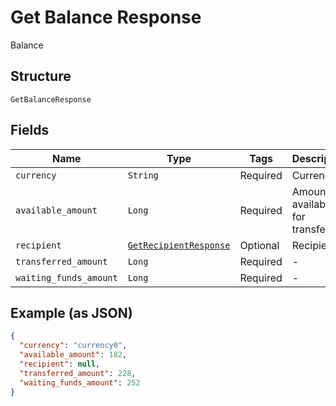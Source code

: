
# Get Balance Response

Balance

## Structure

`GetBalanceResponse`

## Fields

| Name | Type | Tags | Description |
|  --- | --- | --- | --- |
| `currency` | `String` | Required | Currency |
| `available_amount` | `Long` | Required | Amount available for transferring |
| `recipient` | [`GetRecipientResponse`](/doc/models/get-recipient-response.md) | Optional | Recipient |
| `transferred_amount` | `Long` | Required | - |
| `waiting_funds_amount` | `Long` | Required | - |

## Example (as JSON)

```json
{
  "currency": "currency0",
  "available_amount": 182,
  "recipient": null,
  "transferred_amount": 228,
  "waiting_funds_amount": 252
}
```

